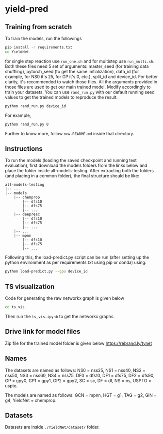 # yield-pred


## Training from scratch
To train the models, run the followings
```sh
pip install -r requirements.txt
cd YieldNet
```
for single step reaction use `run_one.sh` and for multistep use `run_multi.sh`. Both these files need 5 set of arguments: master_seed (for training data shuffling), pytorch_seed (to get the same initialization), data_id (for example, for NS0 it's 25, for GP it's 0, etc.), split_id and device_id. For better clarity, it's recommended to watch those files. All the arguments provided in those files are used to get our main trained model. Modify accordingly to train your datasets. You can use `rand_run.py` with our default running seed values to get the trained models to reproduce the result.
```sh
python rand_run.py device_id
```
For example, 
```sh
python rand_run.py 0
```
Further to know more, follow `new-README.md` inside that directory.

## Instructions
To run the models (loading the saved checkpoint and running test evaluation), first download
the models folders from the links below and place the folder inside all-models-testing. After
extracting both the folders (and placing in a common folder), the final structure should be
like:

```
all-models-testing  
|-- ...  
|-- models  
    |-- chemprop  
        |-- dfs10  
        |-- dfs75  
        |-- ...  
    |-- deepreac  
        |-- dfs10  
        |-- dfs75  
        |-- ...  
    |-- ...  
    |-- mpnn  
        |-- dfs10  
        |-- dfs75  
        |-- ... 
```

Following this, the load-predict.py script can be run (after setting up the python environment
as per requirements.txt using pip or conda) using:

```sh
python load-predict.py --gpu device_id
```

## TS visualization
Code for generating the raw networkx graph is given below
```sh
cd ts_vis
```
Then run the `ts_vis.ipynb` to get the networkx graphs.

## Drive link for model files
Zip file for the trained model folder is given below
https://rebrand.ly/tynet

## Names
The datasets are named as follows: NS0 = nss25, NS1 = nss40, NS2 = nss50, NS3 = nss60,
NS4 = nss75, DF0 = dfs10, DF1 = dfs75, DF2 = dfs90, GP = gpy0, GP1 = gpy1, GP2 = gpy2,
SC = sc, DF = df, NS = ns, USPTO = uspto.

The models are named as follows: GCN = mpnn, HGT = g1, TAG = g2, GIN = g4,
YieldNet = chemprop.

## Datasets
Datasets are inside `./YieldNet/dataset/` folder.
